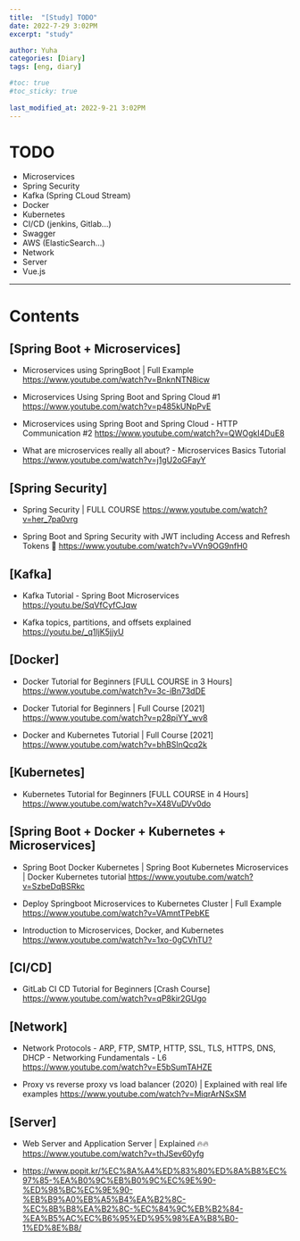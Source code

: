 ```yaml
---
title:  "[Study] TODO"
date: 2022-7-29 3:02PM
excerpt: "study"

author: Yuha
categories: [Diary]
tags: [eng, diary]

#toc: true
#toc_sticky: true
 
last_modified_at: 2022-9-21 3:02PM
---
```


# TODO

- Microservices
- Spring Security
- Kafka (Spring CLoud Stream)
- Docker
- Kubernetes
- CI/CD (jenkins, Gitlab...)
- Swagger
- AWS (ElasticSearch...)
- Network
- Server
- Vue.js

---

# Contents

## [Spring Boot + Microservices]
- Microservices using SpringBoot | Full Example
<https://www.youtube.com/watch?v=BnknNTN8icw>

- Microservices Using Spring Boot and Spring Cloud #1
<https://www.youtube.com/watch?v=p485kUNpPvE>

- Microservices using Spring Boot and Spring Cloud - HTTP Communication #2
<https://www.youtube.com/watch?v=QWOgkI4DuE8>

- What are microservices really all about? - Microservices Basics Tutorial
<https://www.youtube.com/watch?v=j1gU2oGFayY>

## [Spring Security]
- Spring Security | FULL COURSE
<https://www.youtube.com/watch?v=her_7pa0vrg>

- Spring Boot and Spring Security with JWT including Access and Refresh Tokens 🔑
<https://www.youtube.com/watch?v=VVn9OG9nfH0>

## [Kafka]
- Kafka Tutorial - Spring Boot Microservices
<https://youtu.be/SqVfCyfCJqw>

-  Kafka topics, partitions, and offsets explained
<https://youtu.be/_q1IjK5jjyU>

## [Docker]
- Docker Tutorial for Beginners [FULL COURSE in 3 Hours]
<https://www.youtube.com/watch?v=3c-iBn73dDE>

- Docker Tutorial for Beginners | Full Course [2021]
<https://www.youtube.com/watch?v=p28piYY_wv8>

- Docker and Kubernetes Tutorial | Full Course [2021]
<https://www.youtube.com/watch?v=bhBSlnQcq2k>

## [Kubernetes]
- Kubernetes Tutorial for Beginners [FULL COURSE in 4 Hours]
<https://www.youtube.com/watch?v=X48VuDVv0do>

## [Spring Boot + Docker + Kubernetes + Microservices]
- Spring Boot Docker Kubernetes | Spring Boot Kubernetes Microservices | Docker Kubernetes tutorial
<https://www.youtube.com/watch?v=SzbeDqBSRkc>

- Deploy Springboot Microservices to Kubernetes Cluster | Full Example
<https://www.youtube.com/watch?v=VAmntTPebKE>

- Introduction to Microservices, Docker, and Kubernetes
<https://www.youtube.com/watch?v=1xo-0gCVhTU?>


## [CI/CD]
- GitLab CI CD Tutorial for Beginners [Crash Course]
<https://www.youtube.com/watch?v=qP8kir2GUgo>


## [Network]
- Network Protocols - ARP, FTP, SMTP, HTTP, SSL, TLS, HTTPS, DNS, DHCP - Networking Fundamentals - L6
<https://www.youtube.com/watch?v=E5bSumTAHZE>

- Proxy vs reverse proxy vs load balancer (2020) | Explained with real life examples
<https://www.youtube.com/watch?v=MiqrArNSxSM>


## [Server]
- Web Server and Application Server | Explained 🔥🔥
<https://www.youtube.com/watch?v=thJSev60yfg>

- <https://www.popit.kr/%EC%8A%A4%ED%83%80%ED%8A%B8%EC%97%85-%EA%B0%9C%EB%B0%9C%EC%9E%90-%ED%98%BC%EC%9E%90-%EB%B9%A0%EB%A5%B4%EA%B2%8C-%EC%8B%B8%EA%B2%8C-%EC%84%9C%EB%B2%84-%EA%B5%AC%EC%B6%95%ED%95%98%EA%B8%B0-1%ED%8E%B8/>
